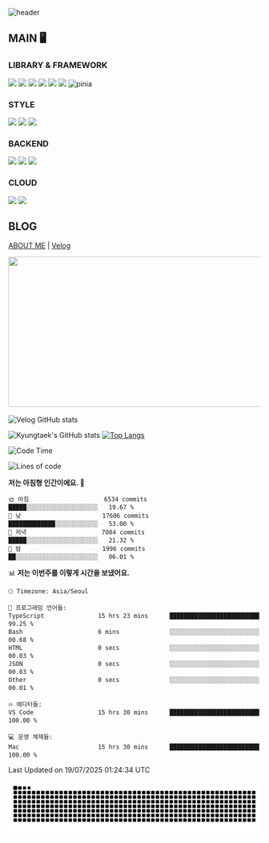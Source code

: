 ![header](https://capsule-render.vercel.app/api?type=soft&color=gradient&height=300&section=header&text=Kyungtaek%20Lee&fontSize=80&animation=twinkling)

## MAIN 🖥

### LIBRARY & FRAMEWORK

<img src="https://img.shields.io/badge/JAVASCRIPT-F7DF1E?style=for-the-badge&logo=JavaScript&logoColor=white"/> <img src="https://img.shields.io/badge/TYPESCRIPT-3178C6?style=for-the-badge&logo=TypeScript&logoColor=white"/> <img src="https://img.shields.io/badge/REACT-61DAFB?style=for-the-badge&logo=React&logoColor=white"/> <img src="https://img.shields.io/badge/NEXTJS-000000?style=for-the-badge&logo=NextJs&logoColor=white"/> <img src="https://img.shields.io/badge/REDUX-764ABC?style=for-the-badge&logo=Redux&logoColor=white"/> <img src="https://img.shields.io/badge/VUE-4FC08D?style=for-the-badge&logo=Vue.js&logoColor=white"/> ![pinia](https://img.shields.io/badge/pinia-f91?style=for-the-badge&logo=emotion&logoColor=white)

### STYLE

<img src="https://img.shields.io/badge/SASS-CC6699?style=for-the-badge&logo=Sass&logoColor=white"/> <img src="https://img.shields.io/badge/STYLED COMPONENTS-DB7093?style=for-the-badge&logo=styled components&logoColor=white"/> <img src="https://img.shields.io/badge/TAILWIND CSS-06B6D4?style=for-the-badge&logo=Tailwind CSS&logoColor=white"/> 

### BACKEND

<img src="https://img.shields.io/badge/FIREBASE-FFCA28?style=for-the-badge&logo=Firebase&logoColor=white"/> <img src="https://img.shields.io/badge/NESTJS-E0234D?style=for-the-badge&logo=NestJS&logoColor=white"/> <img src="https://img.shields.io/badge/POSTGRESQL-3178C6?style=for-the-badge&logo=PostgreSql&logoColor=white"/> 

### CLOUD
<img src="https://img.shields.io/badge/AWS-FFCA28?style=for-the-badge&logo=AWS&logoColor=white"/> <img src="https://img.shields.io/badge/DOCKER-1C63ED?style=for-the-badge&logo=Docker&logoColor=white"/> 


## BLOG
[ABOUT ME](https://www.rallit.com/resumes/1349348@rudxor567/%EC%9D%B4%EA%B2%BD%ED%83%9D?theme=MINT_SORBET)  |  [Velog](https://velog.io/@davidktlee)

<a href="https://github.com/devxb/gitanimals">
<img
  src="https://render.gitanimals.org/farms/ollehkt"
  width="600"
  height="300"
/>
</a>

![Velog GitHub stats](https://velog-github-badge.vercel.app/badge/davidktlee?theme=dark&posts=3)

![Kyungtaek's GitHub stats](https://github-readme-stats.vercel.app/api?username=ollehkt&hide=stars,issues&count_private=true&show_icons=true&theme=radical) [![Top Langs](https://github-readme-stats.vercel.app/api/top-langs/?username=ollehkt&layout=compact)](https://github.com/anuraghazra/github-readme-stats)
<!--START_SECTION:waka-->
![Code Time](http://img.shields.io/badge/Code%20Time-2%2C376%20hrs%201%20min-blue)

![Lines of code](https://img.shields.io/badge/%EC%A0%80%EB%8A%94%20%EC%97%AC%ED%83%9C%EA%B9%8C%EC%A7%80%20-29.2%20million%20%EC%A4%84%EC%9D%98%20%EC%BD%94%EB%93%9C%EB%A5%BC%20%EC%9E%91%EC%84%B1%ED%96%88%EC%96%B4%EC%9A%94.-blue)

**저는 아침형 인간이에요. 🐤** 

```text
🌞 아침                     6534 commits        █████░░░░░░░░░░░░░░░░░░░░   19.67 % 
🌆 낮　                     17606 commits       █████████████░░░░░░░░░░░░   53.00 % 
🌃 저녁                     7084 commits        █████░░░░░░░░░░░░░░░░░░░░   21.32 % 
🌙 밤　                     1996 commits        ██░░░░░░░░░░░░░░░░░░░░░░░   06.01 % 
```


📊 **저는 이번주를 이렇게 시간을 보냈어요.** 

```text
🕑︎ Timezone: Asia/Seoul

💬 프로그래밍 언어들: 
TypeScript               15 hrs 23 mins      █████████████████████████   99.25 % 
Bash                     6 mins              ░░░░░░░░░░░░░░░░░░░░░░░░░   00.68 % 
HTML                     0 secs              ░░░░░░░░░░░░░░░░░░░░░░░░░   00.03 % 
JSON                     0 secs              ░░░░░░░░░░░░░░░░░░░░░░░░░   00.03 % 
Other                    0 secs              ░░░░░░░░░░░░░░░░░░░░░░░░░   00.01 % 

🔥 에디터들: 
VS Code                  15 hrs 30 mins      █████████████████████████   100.00 % 

💻 운영 체제들: 
Mac                      15 hrs 30 mins      █████████████████████████   100.00 % 
```


 Last Updated on 19/07/2025 01:24:34 UTC
<!--END_SECTION:waka-->

![snake gif](https://github.com/ollehkt/ollehkt/blob/output/github-contribution-grid-snake.svg)

<!---
davidktlee/davidktlee is a ✨ special ✨ repository because its `README.md` (this file) appears on your GitHub profile.
You can click the Preview link to take a look at your changes.
--->
